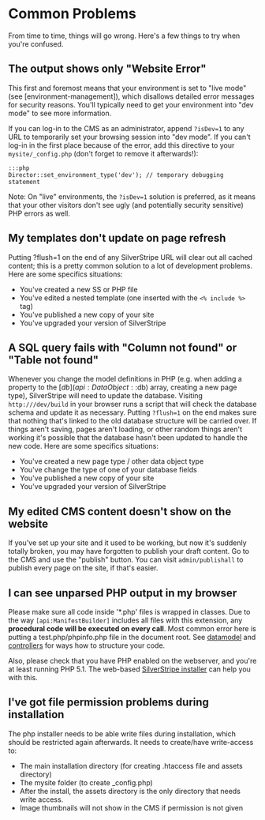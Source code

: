# Common Problems

From time to time, things will go wrong.  Here's a few things to try when you're confused.

## The output shows only "Website Error"

This first and foremost means that your environment is set to "live mode" (see [environment-management]), which disallows detailed error messages for security reasons. You'll typically need to get your environment into "dev mode" to see more information.

If you can log-in to the CMS as an administrator, append `?isDev=1` to any URL to temporarily set your browsing session into "dev mode". If you can't log-in in the first place because of the error, add this directive to your `mysite/_config.php` (don't forget to remove it afterwards!):

	:::php
	Director::set_environment_type('dev'); // temporary debugging statement

Note: On "live" environments, the `?isDev=1` solution is preferred, as it means that your other visitors don't see ugly
(and potentially security sensitive) PHP errors as well.

## My templates don't update on page refresh

Putting ?flush=1 on the end of any SilverStripe URL will clear out all cached content; this is a pretty common solution
to a lot of development problems.  Here are some specifics situations:

*  You've created a new SS or PHP file
*  You've edited a nested template (one inserted with the `<% include %>` tag)
*  You've published a new copy of your site
*  You've upgraded your version of SilverStripe

## A SQL query fails with "Column not found" or "Table not found"

Whenever you change the model definitions in PHP (e.g. when adding a property to the [$db](api:DataObject::$db) array,
creating a new page type), SilverStripe will need to update the database. Visiting `http://`<my-domain>`/dev/build` in
your browser runs a script that will check the database schema and update it as necessary.  Putting `?flush=1` on the
end makes sure that nothing that's linked to the old database structure will be carried over.  If things aren't saving,
pages aren't loading, or other random things aren't working it's possible that the database hasn't been updated to
handle the new code.  Here are some specifics situations:

*  You've created a new page type / other data object type
*  You've change the type of one of your database fields
*  You've published a new copy of your site
*  You've upgraded your version of SilverStripe

## My edited CMS content doesn't show on the website

If you've set up your site and it used to be working, but now it's suddenly totally broken, you may have forgotten to
publish your draft content.  Go to the CMS and use the "publish" button.  You can visit `admin/publishall` to publish
every page on the site, if that's easier.

## I can see unparsed PHP output in my browser

Please make sure all code inside '*.php' files is wrapped in classes. Due to the way `[api:ManifestBuilder]`
includes all files with this extension, any **procedural code will be executed on every call**. Most common error here
is putting a test.php/phpinfo.php file in the document root. See [datamodel](/topics/datamodel) and [controllers](/topics/controller)
for ways how to structure your code.

Also, please check that you have PHP enabled on the webserver, and you're at least running PHP 5.1.
The web-based [SilverStripe installer](/installation) can help you with this.

## I've got file permission problems during installation

The php installer needs to be able write files during installation, which should be restricted again afterwards. It
needs to create/have write-access to:

 * The main installation directory (for creating .htaccess file and assets directory)
 * The mysite folder (to create _config.php)
 * After the install, the assets directory is the only directory that needs write access.
 * Image thumbnails will not show in the CMS if permission is not given 